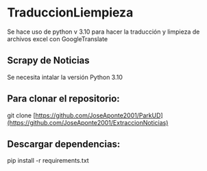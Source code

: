 # TraduccionLiempieza
 Se hace uso de python v 3.10 para hacer la traducción y limpieza de archivos excel con GoogleTranslate
 
## Scrapy de Noticias
Se necesita intalar la versión Python 3.10

## Para clonar el repositorio:
git clone [https://github.com/JoseAponte2001/ParkUD](https://github.com/JoseAponte2001/ExtraccionNoticias)

## Descargar dependencias:
pip install -r requirements.txt
